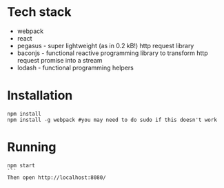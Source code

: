 # Tech stack

- webpack
- react
- pegasus - super lightweight (as in 0.2 kB!) http request library
- baconjs - functional reactive programming library to transform http request promise into a stream
- lodash - functional programming helpers

# Installation
```
npm install
npm install -g webpack #you may need to do sudo if this doesn't work
```

# Running

````
npm start
```
Then open http://localhost:8080/

